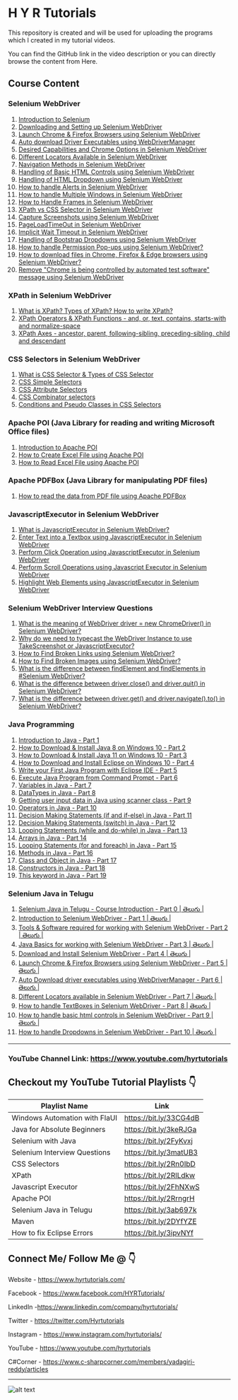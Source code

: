 # H Y R Tutorials

This repository is created and will be used for uploading the programs which I created in my tutorial videos.

You can find the GitHub link in the video description or you can directly browse the content from Here.

## Course Content
### Selenium WebDriver
1. [Introduction to Selenium](https://youtu.be/nE3JJQ5zALE)
2. [Downloading and Setting up Selenium WebDriver](https://youtu.be/BbQyHKcdbD8)
3. [Launch Chrome & Firefox Browsers using Selenium WebDriver](https://youtu.be/RgFREgOgSlE)
4. [Auto download Driver Executables using WebDriverManager](https://youtu.be/tdA3tSl0jUg)
5. [Desired Capabilities and Chrome Options in Selenium WebDriver](https://youtu.be/lvIXXilkw60)
6. [Different Locators Available in Selenium WebDriver](https://youtu.be/ZukVi_Qbm58)
7. [Navigation Methods in Selenium WebDriver](https://youtu.be/wlu6pr_QPXQ)
8. [Handling of Basic HTML Controls using Selenium WebDriver](https://youtu.be/Nyx955Dl058)
9. [Handling of HTML Dropdown using Selenium WebDriver](https://youtu.be/WRLZASByeiE)
10. [How to handle Alerts in Selenium WebDriver](https://youtu.be/Ogo_t1c-TN4)
11. [How to handle Multiple Windows in Selenium WebDriver](https://youtu.be/InTZhbAWCrU)
12. [How to Handle Frames in Selenium WebDriver](https://youtu.be/INdpVD26sDI)
13. [XPath vs CSS Selector in Selenium WebDriver](https://youtu.be/d4iJrWsdT4E)
14. [Capture Screenshots using Selenium WebDriver](https://youtu.be/Ld9qJ4psQmI)
15. [PageLoadTimeOut in Selenium WebDriver](https://youtu.be/PZXw8GlV5-o)
16. [Implicit Wait Timeout in Selenium WebDriver](https://youtu.be/OOMer-N5WY4)
17. [Handling of Bootstrap Dropdowns using Selenium WebDriver](https://youtu.be/jBVtlGTOWu0)
18. [How to handle Permission Pop-ups using Selenium WebDriver?](https://youtu.be/deKXbbIHD4w)
19. [How to download files in Chrome, Firefox & Edge browsers using Selenium WebDriver?](https://youtu.be/15-ayP0sukA)
20. [Remove "Chrome is being controlled by automated test software" message using Selenium WebDriver](https://youtu.be/KAbllhPomwE)

### XPath in Selenium WebDriver
1. [What is XPath? Types of XPath? How to write XPath?](https://youtu.be/Em2PfKQ26Zw)
2. [XPath Operators & XPath Functions - and, or, text, contains, starts-with and normalize-space](https://youtu.be/OTStvDR_jF4)
3. [XPath Axes - ancestor, parent, following-sibling, preceding-sibling, child and descendant](https://youtu.be/aAWvwGFkySI)

### CSS Selectors in Selenium WebDriver
1. [What is CSS Selector & Types of CSS Selector](https://youtu.be/DlsmZ1hdgPI)
2. [CSS Simple Selectors](https://youtu.be/JMlXasD2UhU)
3. [CSS Attribute Selectors](https://youtu.be/pZPNJ41ePmE)
4. [CSS Combinator selectors](https://youtu.be/vQvs1WSQwI0)
5. [Conditions and Pseudo Classes in CSS Selectors](https://youtu.be/dwB9jkFaiuU)

### Apache POI (Java Library for reading and writing Microsoft Office files)
1. [Introduction to Apache POI](https://youtu.be/mHHflDVLD0o)
2. [How to Create Excel File using Apache POI](https://youtu.be/q-fREhjTmNk)
3. [How to Read Excel File using Apache POI](https://youtu.be/JAyJSffgm7c)

### Apache PDFBox (Java Library for manipulating PDF files)
1. [How to read the data from PDF file using Apache PDFBox](https://youtu.be/9O_y9wI7P0A)

### JavascriptExecutor in Selenium WebDriver
1. [What is JavascriptExecutor in Selenium WebDriver?](https://youtu.be/vwdNFoS9aQM)
2. [Enter Text into a Textbox using JavascriptExecutor in Selenium WebDriver](https://youtu.be/AHUhFgWYtAA)
3. [Perform Click Operation using JavascriptExecutor in Selenium WebDriver](https://youtu.be/sXCTNmOmB_s)
4. [Perform Scroll Operations using Javascript Executor in Selenium WebDriver](https://youtu.be/3c2rE51MzWI)
5. [Highlight Web Elements using JavascriptExecutor in Selenium WebDriver](https://youtu.be/mTkeNj5tglw)

### Selenium WebDriver Interview Questions
1. [What is the meaning of WebDriver driver = new ChromeDriver() in Selenium WebDriver?](https://youtu.be/ZJI2sdTLVEg)
2. [Why do we need to typecast the WebDriver Instance to use TakeScreenshot or JavascriptExecutor?](https://youtu.be/I2Dc6TOzPVQ)
3. [How to Find Broken Links using Selenium WebDriver?](https://youtu.be/3liZaog-xXM)
4. [How to Find Broken Images using Selenium WebDriver?](https://youtu.be/6NXZQYs-Eig)
5. [What is the difference between findElement and findElements in #Selenium WebDriver?](https://youtu.be/NInJVd6aBKM)
6. [What is the difference between driver.close() and driver.quit() in Selenium WebDriver?](https://youtu.be/-2h8wAgzvHo)
7. [What is the difference between driver.get() and driver.navigate().to() in Selenium WebDriver?](https://youtu.be/VU1yut6JEHs)

### Java Programming
1. [Introduction to Java - Part 1](https://youtu.be/fPxY4hujnq4)
2. [How to Download & Install Java 8 on Windows 10 - Part 2](https://youtu.be/KG0aZOQHHhg)
3. [How to Download & Install Java 11 on Windows 10 - Part 3](https://youtu.be/BP7PgSofmzg)
4. [How to Download and Install Eclipse on Windows 10 - Part 4](https://youtu.be/Mm7JEgWlDsY)
5. [Write your First Java Program with Eclipse IDE - Part 5](https://youtu.be/DDiVOF0EqGA)
6. [Execute Java Program from Command Prompt - Part 6](https://youtu.be/mUELIhr5mks)
7. [Variables in Java - Part 7](https://youtu.be/iM7uec02OlA)
8. [DataTypes in Java - Part 8](https://youtu.be/L_SUrVJoQHA)
9. [Getting user input data in Java using scanner class - Part 9](https://youtu.be/b9i-yId8GxI)
10. [Operators in Java - Part 10](https://youtu.be/WR3oP3dI6l8)
11. [Decision Making Statements (if and if-else) in Java - Part 11](https://youtu.be/DQjnttmFwHw)
12. [Decision Making Statements (switch) in Java - Part 12](https://youtu.be/L9bdGbyMNpw)
13. [Looping Statements (while and do-while) in Java - Part 13](https://youtu.be/HfBBFSpBKYM)
14. [Arrays in Java - Part 14](https://youtu.be/p6xXuVoo8gI)
15. [Looping Statements (for and foreach) in Java - Part 15](https://youtu.be/HfBBFSpBKYM)
16. [Methods in Java - Part 16](https://youtu.be/8Cie6S3Y2rQ)
17. [Class and Object in Java - Part 17](https://youtu.be/WCfRhPd5Wzo)
18. [Constructors in Java - Part 18](https://youtu.be/WGYgM7dlet4)
19. [This keyword in Java - Part 19](https://youtu.be/3gAjQkzzrcM)

### Selenium Java in Telugu
1. [Selenium Java in Telugu - Course Introduction - Part 0 | తెలుగు |](https://youtu.be/7xkdEpaXvyE)
2. [Introduction to Selenium WebDriver - Part 1 | తెలుగు |](https://youtu.be/jIwYsM1Huwo)
3. [Tools & Software required for working with Selenium WebDriver - Part 2 | తెలుగు |](https://youtu.be/OWlqI8UVaus)
4. [Java Basics for working with Selenium WebDriver - Part 3 | తెలుగు |](https://youtu.be/0A4k9EbxG-o)
5. [Download and Install Selenium WebDriver - Part 4 | తెలుగు |](https://youtu.be/otlk2fzR_T4)
6. [Launch Chrome & Firefox Browsers using Selenium WebDriver - Part 5 | తెలుగు |](https://youtu.be/O_eupfuwRT0)
7. [Auto Download driver executables using WebDriverManager - Part 6 | తెలుగు |](https://youtu.be/c8KHV8Ospf4)
8. [Different Locators available in Selenium WebDriver - Part 7 | తెలుగు |](https://youtu.be/31mPjP7VHTY)
9. [How to handle TextBoxes in Selenium WebDriver - Part 8 | తెలుగు |](https://youtu.be/nZcqUKrsFMQ)
10. [How to handle basic html controls in Selenium WebDriver - Part 9 | తెలుగు |](https://youtu.be/H-Agz7gOrdM)
11. [How to handle Dropdowns in Selenium WebDriver - Part 10 | తెలుగు |](https://youtu.be/jHwDhenftfE)

***

### YouTube Channel Link: https://www.youtube.com/hyrtutorials

## Checkout my YouTube Tutorial Playlists 👇

| Playlist Name  | Link   |
| ------------- |-------------|
| Windows Automation with FlaUI |https://bit.ly/33CG4dB |
| Java for Absolute Beginners | https://bit.ly/3keRJGa |
| Selenium with Java     | https://bit.ly/2FyKvxj |
| Selenium Interview Questions | https://bit.ly/3matUB3 |
| CSS Selectors | https://bit.ly/2Rn0IbD |
| XPath | https://bit.ly/2RlLdkw |
| Javascript Executor | https://bit.ly/2FhNXwS |
| Apache POI | https://bit.ly/2RrngrH |
| Selenium Java in Telugu | https://bit.ly/3ab697k |
| Maven | https://bit.ly/2DYfYZE |
| How to fix Eclipse Errors |https://bit.ly/3ipvNYf |

## Connect Me/ Follow Me @ 👇

Website - https://www.hyrtutorials.com/

Facebook - https://www.facebook.com/HYRTutorials/

LinkedIn -https://www.linkedin.com/company/hyrtutorials/

Twitter - https://twitter.com/Hyrtutorials

Instagram - https://www.instagram.com/hyrtutorials/

YouTube - https://www.youtube.com/hyrtutorials

C#Corner - https://www.c-sharpcorner.com/members/yadagiri-reddy/articles

***

![alt text][logo]

[logo]: https://1.bp.blogspot.com/-2ay0S4DnE2Y/X10bo891-HI/AAAAAAAABF0/Th_6-D2c8fQTI5KheShLcrWF68LREL-MQCLcBGAsYHQ/w400-h110/output-onlinepngtools%2B%25281%2529.png "H Y R Tutorials"
